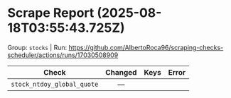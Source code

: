 # Scrape Report (2025-08-18T03:55:43.725Z)

Group: `stocks`  |  Run: https://github.com/AlbertoRoca96/scraping-checks-scheduler/actions/runs/17030508909

| Check | Changed | Keys | Error |
|---|:---:|:--|:--|
| `stock_ntdoy_global_quote` | — |  |  |
